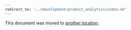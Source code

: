 ```yaml
---
redirect_to: '../development/product_analytics/index.md'
---
```


This document was moved to [another location](../development/product_analytics/index.md).

<!-- This redirect file can be deleted after February 1, 2021. -->
<!-- Before deletion, see: https://docs.gitlab.com/ee/development/documentation/#move-or-rename-a-page -->
